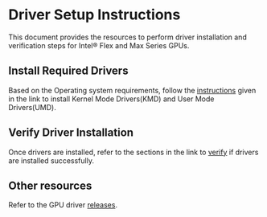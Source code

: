# Driver Setup Instructions 

This document provides the resources to perform driver installation and verification steps for Intel® Flex and Max Series GPUs.

## Install Required Drivers

Based on the Operating system requirements, follow the [instructions](https://dgpu-docs.intel.com/driver/installation.html#introduction) given in the link to install Kernel Mode Drivers(KMD) and User Mode Drivers(UMD). 

## Verify Driver Installation

Once drivers are installed, refer to the sections in the link to [verify](https://dgpu-docs.intel.com/driver/installation.html#verify-install) if drivers are installed successfully. 

## Other resources

Refer to the GPU driver [releases](https://dgpu-docs.intel.com/releases/index.html).
